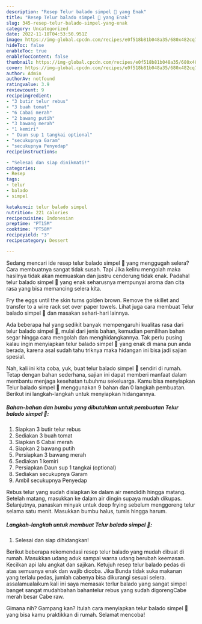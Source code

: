 ```yaml
---
description: "Resep Telur balado simpel 🤤 yang Enak"
title: "Resep Telur balado simpel 🤤 yang Enak"
slug: 345-resep-telur-balado-simpel-yang-enak
category: Uncategorized
date: 2022-11-18T04:53:50.951Z
image: https://img-global.cpcdn.com/recipes/e0f518b81b048a35/680x482cq70/telur-balado-simpel-foto-resep-utama.jpg
hideToc: false
enableToc: true
enableTocContent: false
thumbnail: https://img-global.cpcdn.com/recipes/e0f518b81b048a35/680x482cq70/telur-balado-simpel-foto-resep-utama.jpg
cover: https://img-global.cpcdn.com/recipes/e0f518b81b048a35/680x482cq70/telur-balado-simpel-foto-resep-utama.jpg
author: Admin
authorAv: notfound
ratingvalue: 3.9
reviewcount: 9
recipeingredient:
- "3 butir telur rebus"
- "3 buah tomat"
- "6 Cabai merah"
- "2 bawang putih"
- "3 bawang merah"
- "1 kemiri"
- " Daun sup 1 tangkai optional"
- "secukupnya Garam"
- "secukupnya Penyedap"
recipeinstructions:

- "Selesai dan siap dinikmati!"
categories:
- Resep
tags:
- telur
- balado
- simpel

katakunci: telur balado simpel 
nutrition: 221 calories
recipecuisine: Indonesian
preptime: "PT15M"
cooktime: "PT58M"
recipeyield: "3"
recipecategory: Dessert

---
```



Sedang mencari ide resep telur balado simpel 🤤 yang menggugah selera? Cara membuatnya sangat tidak susah. Tapi Jika keliru mengolah maka hasilnya tidak akan memuaskan dan justru cenderung tidak enak. Padahal telur balado simpel 🤤 yang enak seharusnya mempunyai aroma dan cita rasa yang bisa memancing selera kita.


Fry the eggs until the skin turns golden brown. Remove the skillet and transfer to a wire rack set over paper towels. Lihat juga cara membuat Telur balado simpel 🤤 dan masakan sehari-hari lainnya.

Ada beberapa hal yang sedikit banyak mempengaruhi kualitas rasa dari telur balado simpel 🤤, mulai dari jenis bahan, kemudian pemilihan bahan segar hingga cara mengolah dan menghidangkannya. Tak perlu pusing kalau ingin menyiapkan telur balado simpel 🤤 yang enak di mana pun anda berada, karena asal sudah tahu triknya maka hidangan ini bisa jadi sajian spesial.


Nah, kali ini kita coba, yuk, buat telur balado simpel 🤤 sendiri di rumah. Tetap dengan bahan sederhana, sajian ini dapat memberi manfaat dalam membantu menjaga kesehatan tubuhmu sekeluarga. Kamu bisa menyiapkan Telur balado simpel 🤤 menggunakan 9 bahan dan 0 langkah pembuatan. Berikut ini langkah-langkah untuk menyiapkan hidangannya.

<!--inarticleads1-->

##### Bahan-bahan dan bumbu yang dibutuhkan untuk pembuatan Telur balado simpel 🤤:

1. Siapkan 3 butir telur rebus
1. Sediakan 3 buah tomat
1. Siapkan 6 Cabai merah
1. Siapkan 2 bawang putih
1. Persiapkan 3 bawang merah
1. Sediakan 1 kemiri
1. Persiapkan  Daun sup 1 tangkai (optional)
1. Sediakan secukupnya Garam
1. Ambil secukupnya Penyedap


Rebus telur yang sudah disiapkan ke dalam air mendidih hingga matang. Setelah matang, masukkan ke dalam air dingin supaya mudah dikupas. Selanjutnya, panaskan minyak untuk deep frying sebelum menggoreng telur selama satu menit. Masukkan bumbu halus, tumis hingga harum. 

<!--inarticleads2-->

##### Langkah-langkah untuk membuat Telur balado simpel 🤤:


1. Selesai dan siap dihidangkan!

Berikut beberapa rekomendasi resep telur balado yang mudah dibuat di rumah. Masukkan udang aduk sampai warna udang berubah keemasan. Kecilkan api lalu angkat dan sajikan. Ketujuh resep telur balado pedas di atas semuanya enak dan wajib dicoba. Jika Bunda tidak suka makanan yang terlalu pedas, jumlah cabenya bisa dikurangi sesuai selera. assalamualaikum kali ini saya memasak terlur balado yang sangat simpel banget sangat mudahbahan bahantelur rebus yang sudah digorengCabe merah besar Cabe raw. 

Gimana nih? Gampang kan? Itulah cara menyiapkan telur balado simpel 🤤 yang bisa kamu praktikkan di rumah. Selamat mencoba!
